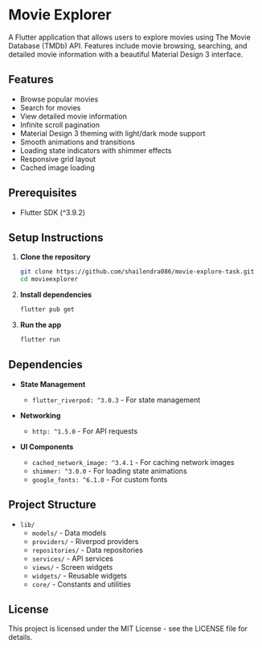 # Movie Explorer

A Flutter application that allows users to explore movies using The Movie Database (TMDb) API. Features include movie browsing, searching, and detailed movie information with a beautiful Material Design 3 interface.

## Features

- Browse popular movies
- Search for movies
- View detailed movie information
- Infinite scroll pagination
- Material Design 3 theming with light/dark mode support
- Smooth animations and transitions
- Loading state indicators with shimmer effects
- Responsive grid layout
- Cached image loading

## Prerequisites

- Flutter SDK (^3.9.2)

## Setup Instructions

1. **Clone the repository**

   ```bash
   git clone https://github.com/shailendra086/movie-explore-task.git
   cd movieexplorer
   ```

2. **Install dependencies**

   ```bash
   flutter pub get
   ```

3. **Run the app**
   ```bash
   flutter run
   ```

## Dependencies

- **State Management**

  - `flutter_riverpod: ^3.0.3` - For state management

- **Networking**

  - `http: ^1.5.0` - For API requests

- **UI Components**
  - `cached_network_image: ^3.4.1` - For caching network images
  - `shimmer: ^3.0.0` - For loading state animations
  - `google_fonts: ^6.1.0` - For custom fonts

## Project Structure

- `lib/`
  - `models/` - Data models
  - `providers/` - Riverpod providers
  - `repositories/` - Data repositories
  - `services/` - API services
  - `views/` - Screen widgets
  - `widgets/` - Reusable widgets
  - `core/` - Constants and utilities



## License

This project is licensed under the MIT License - see the LICENSE file for details.

